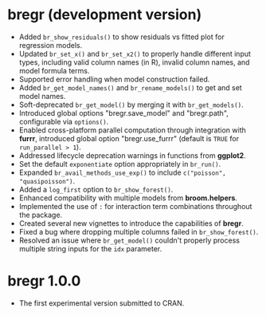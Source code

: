 # bregr (development version)

* Added `br_show_residuals()` to show residuals vs fitted plot for regression models.
* Updated `br_set_x()` and `br_set_x2()` to properly handle different input
types, including valid column names (in R), invalid column names, and
model formula terms.
* Supported error handling when model construction failed.
* Added `br_get_model_names()` and `br_rename_models()` to get and set model names.
* Soft-deprecated `br_get_model()` by merging it with `br_get_models()`.
* Introduced global options "bregr.save_model" and "bregr.path", configurable via `options()`.
* Enabled cross-platform parallel computation through integration with **furrr**, introduced global option "bregr.use_furrr" (default is `TRUE` for `run_parallel > 1`).
* Addressed lifecycle deprecation warnings in functions from **ggplot2**.
* Set the default `exponentiate` option appropriately in `br_run()`.
* Expanded `br_avail_methods_use_exp()` to include `c("poisson", "quasipoisson")`.
* Added a `log_first` option to `br_show_forest()`.
* Enhanced compatibility with multiple models from **broom.helpers**.
* Implemented the use of `:` for interaction term combinations throughout the package.
* Created several new vignettes to introduce the capabilities of **bregr**.
* Fixed a bug where dropping multiple columns failed in `br_show_forest()`.
* Resolved an issue where `br_get_model()` couldn't properly process multiple string inputs for the `idx` parameter.

# bregr 1.0.0

* The first experimental version submitted to CRAN.

